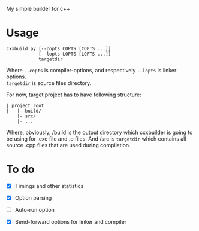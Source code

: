 My simple builder for c++

# Usage
    cxxbuild.py [--copts COPTS [COPTS ...]]
                [--lopts LOPTS [LOPTS ...]]
                targetdir

Where `--copts` is compiler-options, and respectively `--lopts` is linker options.  
`targetdir` is source files directory.  

For now, target project has to have following structure:  

    | project root
    |---|- build/
        |- src/
        |- ...

Where, obviously, /build is the output directory which cxxbuilder is going to be using for .exe file and .o files. And /src is `targetdir` which contains all source .cpp files that are used during compilation.   


# To do
- [X] Timings and other statistics
- [X] Option parsing
- [ ] Auto-run option
- [X] Send-forward options for linker and compiler

